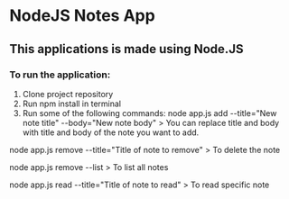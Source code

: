 # NodeJS Notes App

## This applications is made using Node.JS

### To run the application:
1. Clone project repository
2. Run npm install in terminal
3. Run some of the following commands:
node app.js add --title="New note title" --body="New note body"  > You can replace title and body with title and body of the note you want to add.

node app.js remove --title="Title of note to remove"  > To delete the note

node app.js remove --list  > To list all notes

node app.js read --title="Title of note to read" > To read specific note